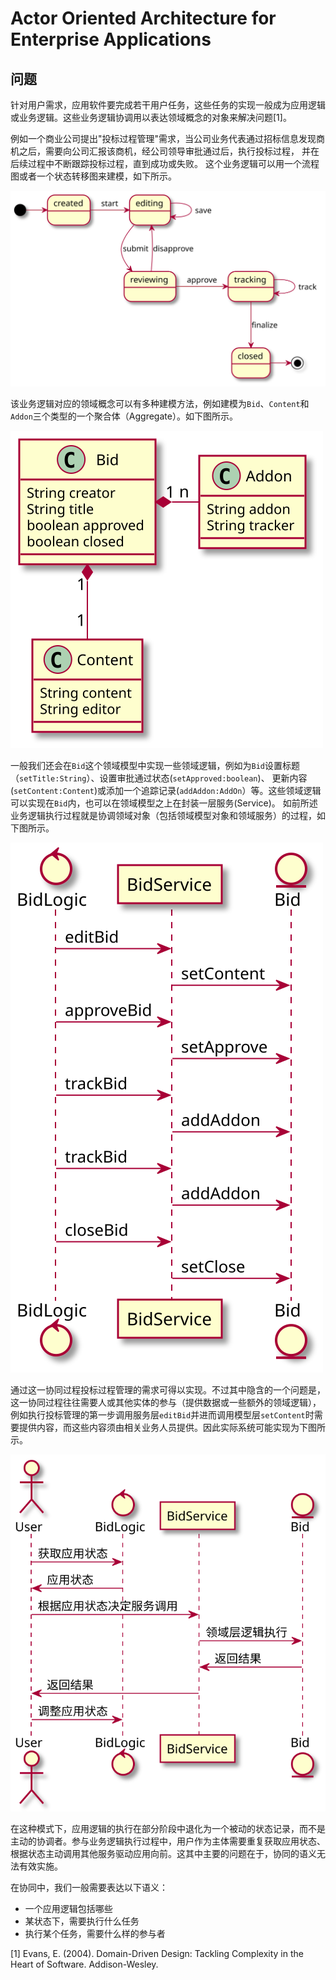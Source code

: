 # Actor Oriented Architecture for Enterprise Applications 

## 问题

针对用户需求，应用软件要完成若干用户任务，这些任务的实现一般成为应用逻辑或业务逻辑。这些业务逻辑协调用以表达领域概念的对象来解决问题[1]。

例如一个商业公司提出"投标过程管理"需求，当公司业务代表通过招标信息发现商机之后，需要向公司汇报该商机，经公司领导审批通过后，执行投标过程，
并在后续过程中不断跟踪投标过程，直到成功或失败。 这个业务逻辑可以用一个流程图或者一个状态转移图来建模，如下所示。

![](uml/logic.svg)

该业务逻辑对应的领域概念可以有多种建模方法，例如建模为`Bid`、`Content`和`Addon`三个类型的一个聚合体（Aggregate）。如下图所示。

![](uml/model.svg)


一般我们还会在`Bid`这个领域模型中实现一些领域逻辑，例如为`Bid`设置标题（`setTitle:String`）、设置审批通过状态(`setApproved:boolean`)、
更新内容(`setContent:Content`)或添加一个追踪记录(`addAddon:AddOn`）等。这些领域逻辑可以实现在`Bid`内，也可以在领域模型之上在封装一层服务(Service)。
如前所述业务逻辑执行过程就是协调领域对象（包括领域模型对象和领域服务）的过程，如下图所示。

![](uml/logic-coord.svg)

通过这一协同过程投标过程管理的需求可得以实现。不过其中隐含的一个问题是，这一协同过程往往需要人或其他实体的参与（提供数据或一些额外的领域逻辑），
例如执行投标管理的第一步调用服务层`editBid`并进而调用模型层`setContent`时需要提供内容，而这些内容须由相关业务人员提供。因此实际系统可能实现为下图所示。

![](uml/user-coord.svg)


在这种模式下，应用逻辑的执行在部分阶段中退化为一个被动的状态记录，而不是主动的协调者。参与业务逻辑执行过程中，用户作为主体需要重复获取应用状态、
根据状态主动调用其他服务驱动应用向前。这其中主要的问题在于，协同的语义无法有效实施。

在协同中，我们一般需要表达以下语义：

- 一个应用逻辑包括哪些
- 某状态下，需要执行什么任务
- 执行某个任务，需要什么样的参与者



[1] Evans, E. (2004). Domain-Driven Design: Tackling Complexity in the Heart of Software. Addison-Wesley. 

